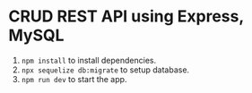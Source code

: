 # CRUD REST API using Express, MySQL

1. ```npm install``` to install dependencies.
2. ```npx sequelize db:migrate``` to setup database.
3. ```npm run dev``` to start the app.
